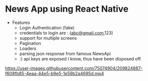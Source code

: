 # News App using React Native
- Features
  - Login Authentication (fake)
  - credentials to login are : (abc@gmail.com,123)
  - support for multiple screens
  - Pagination
  - Loaders
  - parsing json response from famous NewsApi
  - :) api keys are exposed I know, thus have been disposed off.
  

https://user-images.githubusercontent.com/75074904/209824887-f608fb85-4eaa-44e5-b9e5-1e59b2a4695d.mp4

